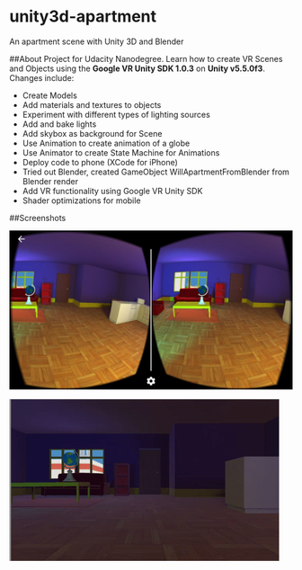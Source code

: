 # unity3d-apartment
An apartment scene with Unity 3D and Blender

##About
Project for Udacity Nanodegree. Learn how to create VR Scenes and Objects using the **Google VR Unity SDK 1.0.3** on **Unity v5.5.0f3**. Changes include:

* Create Models
* Add materials and textures to objects
* Experiment with different types of lighting sources
* Add and bake lights
* Add skybox as background for Scene
* Use Animation to create animation of a globe
* Use Animator to create State Machine for Animations
* Deploy code to phone (XCode for iPhone)
* Tried out Blender, created GameObject WillApartmentFromBlender from Blender render
* Add VR functionality using Google VR Unity SDK
* Shader optimizations for mobile

##Screenshots

![Screenshot1](https://github.com/WilliamQLiu/unity3d-apartment/blob/master/Screenshots/phonescreenshot1.jpg "view from phone")

![Screenshot2](https://github.com/WilliamQLiu/unity3d-apartment/blob/master/Screenshots/apartment_room.gif "view from unity game engine")
